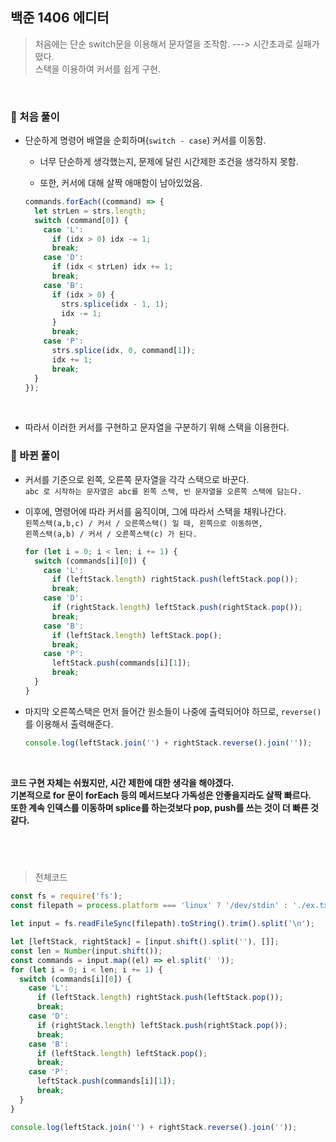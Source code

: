 ## 백준 1406 에디터

> 처음에는 단순 switch문을 이용해서 문자열을 조작함. ---> 시간초과로 실패가 떴다.  
> 스택을 이용하여 커서를 쉽게 구현.

<br>

### 🪫 처음 풀이

- 단순하게 명령어 배열을 순회하며(`switch - case`) 커서를 이동함.

  - 너무 단순하게 생각했는지, 문제에 달린 시간제한 조건을 생각하지 못함.

  - 또한, 커서에 대해 살짝 애매함이 남아있었음.

  ```js
  commands.forEach((command) => {
    let strLen = strs.length;
    switch (command[0]) {
      case 'L':
        if (idx > 0) idx -= 1;
        break;
      case 'D':
        if (idx < strLen) idx += 1;
        break;
      case 'B':
        if (idx > 0) {
          strs.splice(idx - 1, 1);
          idx -= 1;
        }
        break;
      case 'P':
        strs.splice(idx, 0, command[1]);
        idx += 1;
        break;
    }
  });
  ```

<br>

- 따라서 이러한 커서를 구현하고 문자열을 구분하기 위해 스택을 이용한다.

### 🔋 바뀐 풀이

- 커서를 기준으로 왼쪽, 오른쪽 문자열을 각각 스택으로 바꾼다.  
  `abc 로 시작하는 문자열은 abc를 왼쪽 스택, 빈 문자열을 오른쪽 스택에 담는다.`

- 이후에, 명령어에 따라 커서를 움직이며, 그에 따라서 스택을 채워나간다.  
  `왼쪽스택(a,b,c) / 커서 / 오른쪽스택() 일 때, 왼쪽으로 이동하면,`  
  `왼쪽스택(a,b) / 커서 / 오른쪽스택(c) 가 된다.`

  ```js
  for (let i = 0; i < len; i += 1) {
    switch (commands[i][0]) {
      case 'L':
        if (leftStack.length) rightStack.push(leftStack.pop());
        break;
      case 'D':
        if (rightStack.length) leftStack.push(rightStack.pop());
        break;
      case 'B':
        if (leftStack.length) leftStack.pop();
        break;
      case 'P':
        leftStack.push(commands[i][1]);
        break;
    }
  }
  ```

- 마지막 오른쪽스택은 먼저 들어간 원소들이 나중에 출력되어야 하므로, `reverse()`를 이용해서 출력해준다.

  ```js
  console.log(leftStack.join('') + rightStack.reverse().join(''));
  ```

<br>

**코드 구현 자체는 쉬웠지만, 시간 제한에 대한 생각을 해야겠다.**  
**기본적으로 for 문이 forEach 등의 메서드보다 가독성은 안좋을지라도 살짝 빠르다.**  
**또한 계속 인덱스를 이동하며 splice를 하는것보다 pop, push를 쓰는 것이 더 빠른 것 같다.**

## <br>

> 전체코드

```js
const fs = require('fs');
const filepath = process.platform === 'linux' ? '/dev/stdin' : './ex.txt';

let input = fs.readFileSync(filepath).toString().trim().split('\n');

let [leftStack, rightStack] = [input.shift().split(''), []];
const len = Number(input.shift());
const commands = input.map((el) => el.split(' '));
for (let i = 0; i < len; i += 1) {
  switch (commands[i][0]) {
    case 'L':
      if (leftStack.length) rightStack.push(leftStack.pop());
      break;
    case 'D':
      if (rightStack.length) leftStack.push(rightStack.pop());
      break;
    case 'B':
      if (leftStack.length) leftStack.pop();
      break;
    case 'P':
      leftStack.push(commands[i][1]);
      break;
  }
}

console.log(leftStack.join('') + rightStack.reverse().join(''));
```
